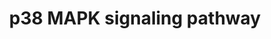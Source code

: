 ---
annotations:
- id: PW:0000198
  parent: signaling pathway
  type: Pathway Ontology
  value: p38 MAPK signaling pathway
authors:
- S.Burel
- MaintBot
- Thomas
- Khanspers
- Ramesh
- AlexanderPico
- Mkutmon
- Eweitz
description: p38 MAPKs are members of the MAPK family that are activated by a variety
  of environmental stresses and inflammatory cytokines. Stress signals are delivered
  to this cascade by members of small GTPases of the Rho family (Rac, Rho, Cdc42).
  As with other MAPK cascades, the membrane-proximal component is a MAPKKK, typically
  a MEKK or a mixed lineage kinase (MLK). The MAPKKK phosphorylates and activated
  MKK3/5, the p38 MAPK kinase. MKK3/6 can also be activated directly by ASK1, which
  is stimulated by apoptotic stimuli. P38 MAK is involved in regulation of Hsp27 and
  MAPKAP-2 and several transcription factors including ATF2, STAT1, THE Max/Myc complex,
  MEF-2, ELK-1 and indirectly CREB via activation of MSK1.  Proteins on this pathway
  have targeted assays available via the [https://assays.cancer.gov/available_assays?wp_id=WP400
  CPTAC Assay Portal].
last-edited: 2021-05-11
organisms:
- Homo sapiens
redirect_from:
- /index.php/Pathway:WP400
- /instance/WP400
revision: null
schema-jsonld:
- '@context': https://schema.org/
  '@id': https://wikipathways.github.io/pathways/WP400.html
  '@type': Dataset
  creator:
    '@type': Organization
    name: WikiPathways
  description: p38 MAPKs are members of the MAPK family that are activated by a variety
    of environmental stresses and inflammatory cytokines. Stress signals are delivered
    to this cascade by members of small GTPases of the Rho family (Rac, Rho, Cdc42).
    As with other MAPK cascades, the membrane-proximal component is a MAPKKK, typically
    a MEKK or a mixed lineage kinase (MLK). The MAPKKK phosphorylates and activated
    MKK3/5, the p38 MAPK kinase. MKK3/6 can also be activated directly by ASK1, which
    is stimulated by apoptotic stimuli. P38 MAK is involved in regulation of Hsp27
    and MAPKAP-2 and several transcription factors including ATF2, STAT1, THE Max/Myc
    complex, MEF-2, ELK-1 and indirectly CREB via activation of MSK1.  Proteins on
    this pathway have targeted assays available via the [https://assays.cancer.gov/available_assays?wp_id=WP400
    CPTAC Assay Portal].
  keywords:
  - ATF2
  - Apoptosis
  - CDC42
  - CREB1
  - DAXX
  - DDIT3
  - ELK1
  - GRB2
  - HMGN1
  - HRAS
  - HSPB1
  - MAP2K4
  - MAP2K6
  - MAP3K1
  - MAP3K5
  - MAP3K7
  - MAP3K9
  - MAPK14
  - MAPKAPK2
  - MAPKAPK5
  - MAX
  - MEF2D
  - MKNK1
  - MYC
  - PLA2G4A
  - RAC1
  - RASGRF1
  - RIPK1
  - RPS6KA5
  - SHC1
  - STAT1
  - TGFB2
  - TGFBR1
  - TRADD
  - TRAF2
  license: CC0
  name: p38 MAPK signaling pathway
seo: CreativeWork
title: p38 MAPK signaling pathway
wpid: WP400
---